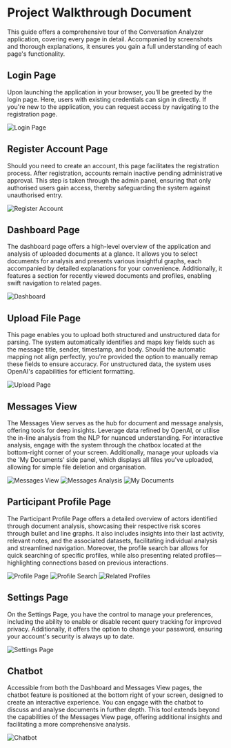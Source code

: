 # Project Walkthrough Document
This guide offers a comprehensive tour of the Conversation Analyzer application, covering every
page in detail. Accompanied by screenshots and thorough explanations, it ensures you gain a full
understanding of each page's functionality.

## Login Page
Upon launching the application in your browser, you'll be greeted by the login page. Here, users
with existing credentials can sign in directly. If you're new to the application, you can request
access by navigating to the registration page.

![Login Page](screenshots/login-page.png)

## Register Account Page
Should you need to create an account, this page facilitates the registration process. After
registration, accounts remain inactive pending administrative approval. This step is taken through
the admin panel, ensuring that only authorised users gain access, thereby safeguarding the system
against unauthorised entry.

![Register Account](screenshots/register-account.png)

## Dashboard Page
The dashboard page offers a high-level overview of the application and analysis of uploaded
documents at a glance. It allows you to select documents for analysis and presents various
insightful graphs, each accompanied by detailed explanations for your convenience. Additionally,
it features a section for recently viewed documents and profiles, enabling swift navigation to
related pages.

![Dashboard](screenshots/dashboard.png)

## Upload File Page
This page enables you to upload both structured and unstructured data for parsing. The system
automatically identifies and maps key fields such as the message title, sender, timestamp, and body.
Should the automatic mapping not align perfectly, you're provided the option to manually remap these
fields to ensure accuracy. For unstructured data, the system uses OpenAI's capabilities for
efficient formatting.

![Upload Page](screenshots/upload-page.png)

## Messages View
The Messages View serves as the hub for document and message analysis, offering tools for deep
insights. Leverage data refined by OpenAI, or utilise the in-line analysis from the NLP for nuanced
understanding. For interactive analysis, engage with the system through the chatbox located at the
bottom-right corner of your screen. Additionally, manage your uploads via the 'My Documents' side
panel, which displays all files you've uploaded, allowing for simple file deletion and organisation. 

![Messages View](screenshots/messages-view.png)
![Messages Analysis](screenshots/messages-analysis.png)
![My Documents](screenshots/my-documents.png)

## Participant Profile Page
The Participant Profile Page offers a detailed overview of actors identified through document
analysis, showcasing their respective risk scores through bullet and line graphs. It also includes
insights into their last activity, relevant notes, and the associated datasets, facilitating
individual analysis and streamlined navigation. Moreover, the profile search bar allows for quick
searching of specific profiles, while also presenting related profiles—highlighting connections
based on previous interactions.

![Profile Page](screenshots/participant-profile-page.png)
![Profile Search](screenshots/profile-search.png)
![Related Profiles](screenshots/related-people.png)

## Settings Page
On the Settings Page, you have the control to manage your preferences, including the ability to
enable or disable recent query tracking for improved privacy. Additionally, it offers the option to
change your password, ensuring your account's security is always up to date.

![Settings Page](screenshots/settings.png)

## Chatbot
Accessible from both the Dashboard and Messages View pages, the chatbot feature is positioned at
the bottom right of your screen, designed to create an interactive experience. You can engage with
the chatbot to discuss and analyse documents in further depth. This tool extends beyond the
capabilities of the Messages View page, offering additional insights and facilitating a more
comprehensive analysis.

![Chatbot](screenshots/chatbot.png)